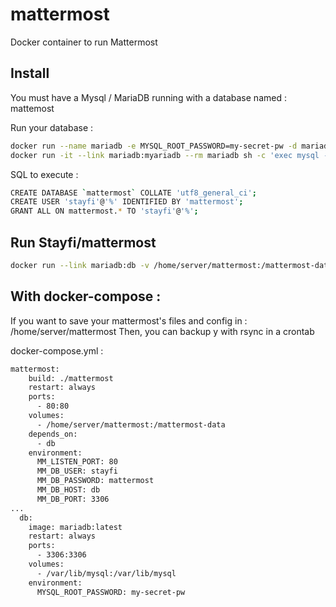 # mattermost

Docker container to run Mattermost

## Install

You must have a Mysql / MariaDB running with a database named : mattemost

Run your database :
```sh
docker run --name mariadb -e MYSQL_ROOT_PASSWORD=my-secret-pw -d mariadb:latest
docker run -it --link mariadb:myariadb --rm mariadb sh -c 'exec mysql -hmyariadb -P3306 -uroot -pmy-secret-pw'
```

SQL to execute :
```sh
CREATE DATABASE `mattermost` COLLATE 'utf8_general_ci';
CREATE USER 'stayfi'@'%' IDENTIFIED BY 'mattermost';
GRANT ALL ON mattermost.* TO 'stayfi'@'%';
```
## Run Stayfi/mattermost

```sh
docker run --link mariadb:db -v /home/server/mattermost:/mattermost-data -d stayfi/mattermost
```


## With docker-compose :

If you want to save your mattermost's files and config in : /home/server/mattermost
Then, you can backup y with rsync in a crontab

docker-compose.yml :
```sh
mattermost:
    build: ./mattermost
    restart: always
    ports:
      - 80:80
    volumes:
      - /home/server/mattermost:/mattermost-data
    depends_on:
      - db
    environment:
      MM_LISTEN_PORT: 80
      MM_DB_USER: stayfi
      MM_DB_PASSWORD: mattermost
      MM_DB_HOST: db
      MM_DB_PORT: 3306
...
  db:
    image: mariadb:latest
    restart: always
    ports:
      - 3306:3306
    volumes:
      - /var/lib/mysql:/var/lib/mysql
    environment:
      MYSQL_ROOT_PASSWORD: my-secret-pw
```
